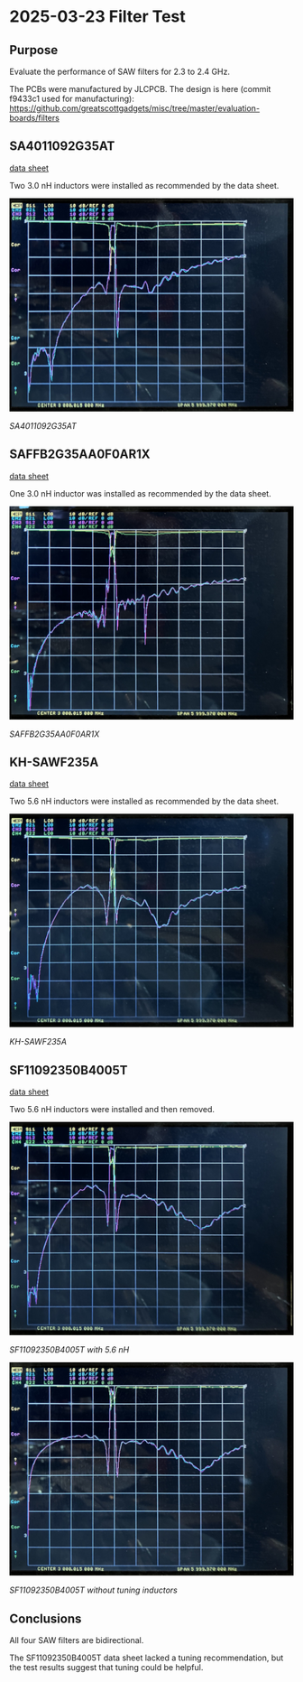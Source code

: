 # 2025-03-23 Filter Test

## Purpose

Evaluate the performance of SAW filters for 2.3 to 2.4 GHz.

The PCBs were manufactured by JLCPCB. The design is here (commit f9433c1 used for manufacturing): https://github.com/greatscottgadgets/misc/tree/master/evaluation-boards/filters


## SA4011092G35AT

[data sheet](https://www.lcsc.com/datasheet/lcsc_datasheet_2410121332_Sunltech-Tech-SA4011092G35AT_C5279991.pdf)

Two 3.0 nH inductors were installed as recommended by the data sheet.

![VNA screenshot of SA4011092G35AT](SA4011092G35AT.jpg)
<figcaption>

*SA4011092G35AT*

</figcaption>


## SAFFB2G35AA0F0AR1X

[data sheet](https://www.murata.com/en-us/products/productdata/8797684727838/DS-SAFFB2G35AA0F0A.pdf)

One 3.0 nH inductor was installed as recommended by the data sheet.

![VNA screenshot of SAFFB2G35AA0F0AR1X](SAFFB2G35AA0F0AR1X.jpg)
<figcaption>

*SAFFB2G35AA0F0AR1X*

</figcaption>


## KH-SAWF235A

[data sheet](http://www.kinghelm.net/Data/bds666/upload/file/20240319/KH-SAWF235A.pdf)

Two 5.6 nH inductors were installed as recommended by the data sheet.

![VNA screenshot of KH-SAWF235A](KH-SAWF235A.jpg)
<figcaption>

*KH-SAWF235A*

</figcaption>


## SF11092350B4005T

[data sheet](https://www.lcsc.com/datasheet/lcsc_datasheet_2410121648_Walsin-Tech-Corp-SF11092350B4005T_C474018.pdf)

Two 5.6 nH inductors were installed and then removed.

![VNA screenshot of SF11092350B4005T with two 5.6 nH inductors](SF11092350B4005T-5n6.jpg)
<figcaption>

*SF11092350B4005T with 5.6 nH*

</figcaption>

![VNA screenshot of SF11092350B4005T](SF11092350B4005T.jpg)
<figcaption>

*SF11092350B4005T without tuning inductors*

</figcaption>


## Conclusions

All four SAW filters are bidirectional.

The SF11092350B4005T data sheet lacked a tuning recommendation, but the test results suggest that tuning could be helpful.
